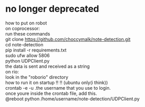 # no longer deprecated
how to put on robot\
on coprocessor:\
run these commands\
git clone https://github.com/choccymalk/note-detection.git \
cd note-detection\
pip install -r requirements.txt\
sudo ufw allow 5806\
python UDPClient.py\
the data is sent and received as a string\
on rio:\
look in the "roborio" directory \
how to run it on startup ‼️ ‼️ (ubuntu only(i think)) \
crontab -e -u .the username that you use to login. \
once youre inside the crontab file, add this. \
@reboot python /home/username/note-detection/UDPClient.py 
